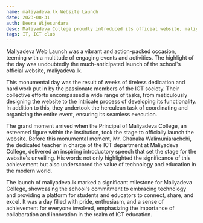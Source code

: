```yaml
---
name: maliyadeva.lk Website Launch
date: 2023-08-31
auth: Deera Wijesundara
desc: Maliyadeva College proudly introduced its official website, maliyadeva.lk, marking a significant achievement. This accomplishment was the result of weeks of diligent work by the ICT society, encompassing website design, development, and meticulous planning. 
tags: IT, ICT club
---
```


Maliyadeva Web Launch was a vibrant and action-packed occasion, teeming with a multitude of engaging events and activities. The highlight of the day was undoubtedly the much-anticipated launch of the school's official website, maliyadeva.lk.

This monumental day was the result of weeks of tireless dedication and hard work put in by the passionate members of the ICT society. Their collective efforts encompassed a wide range of tasks, from meticulously designing the website to the intricate process of developing its functionality. In addition to this, they undertook the herculean task of coordinating and organizing the entire event, ensuring its seamless execution.

The grand moment arrived when the Principal of Maliyadeva College, an esteemed figure within the institution, took the stage to officially launch the website. Before this monumental moment, Mr. Chanaka Walimuniarachchi, the dedicated teacher in charge of the ICT department at Maliyadeva College, delivered an inspiring introductory speech that set the stage for the website's unveiling. His words not only highlighted the significance of this achievement but also underscored the value of technology and education in the modern world.

The launch of maliyadeva.lk marked a significant milestone for Maliyadeva College, showcasing the school's commitment to embracing technology and providing a platform for students and educators to connect, share, and excel. It was a day filled with pride, enthusiasm, and a sense of achievement for everyone involved, emphasizing the importance of collaboration and innovation in the realm of ICT education.